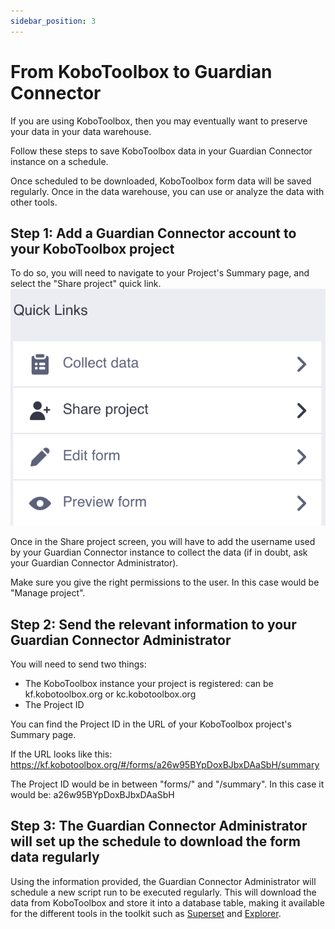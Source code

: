 ```yaml
---
sidebar_position: 3
---
```


# From KoboToolbox to Guardian Connector

If you are using KoboToolbox, then you may eventually want to preserve your data in your data warehouse.

Follow these steps to save KoboToolbox data in your Guardian Connector instance on a schedule.

Once scheduled to be downloaded, KoboToolbox form data will be saved regularly. Once in the data warehouse, you can use or analyze the data with other tools.

## Step 1: Add a Guardian Connector account to your KoboToolbox project

To do so, you will need to navigate to your Project's Summary page, and select the "Share project" quick link.
![](images/share-project.png)

Once in the Share project screen, you will have to add the username used by your Guardian Connector instance to collect the data (if in doubt, ask your Guardian Connector Administrator).

Make sure you give the right permissions to the user. In this case would be "Manage project".

## Step 2: Send the relevant information to your Guardian Connector Administrator

You will need to send two things:
- The KoboToolbox instance your project is registered: can be kf.kobotoolbox.org or kc.kobotoolbox.org
- The Project ID

You can find the Project ID in the URL of your KoboToolbox project's Summary page.

If the URL looks like this: https://kf.kobotoolbox.org/#/forms/a26w95BYpDoxBJbxDAaSbH/summary

The Project ID would be in between "forms/" and "/summary". In this case it would be: a26w95BYpDoxBJbxDAaSbH

## Step 3: The Guardian Connector Administrator will set up the schedule to download the form data regularly

Using the information provided, the Guardian Connector Administrator will schedule a new script run to be executed regularly. This will download the data from KoboToolbox and store it into a database table, making it available for the different tools in the toolkit such as [Superset](../../gc-toolkit/superset/) and [Explorer](../../gc-toolkit/gc-explorer/).

